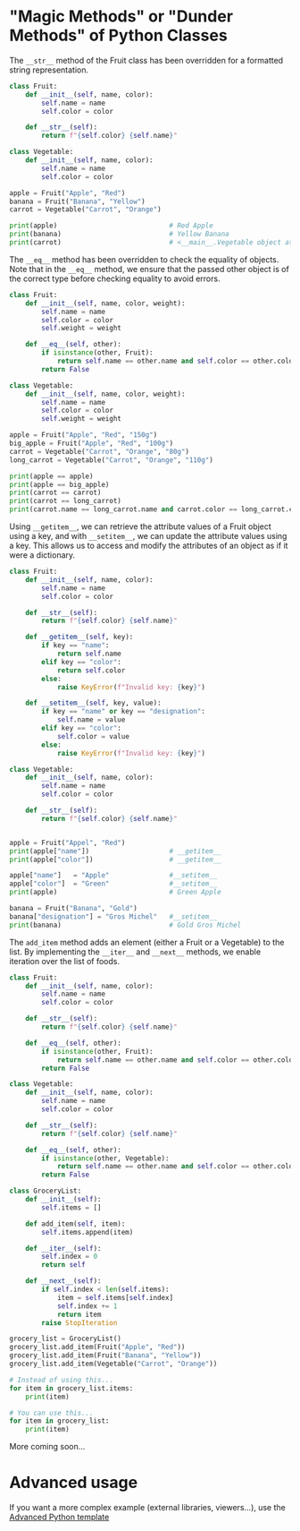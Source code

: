 # "Magic Methods" or "Dunder Methods" of Python Classes

The `__str__` method of the Fruit class has been overridden for a formatted string representation. 

```python runnable
class Fruit:
    def __init__(self, name, color):
        self.name = name
        self.color = color

    def __str__(self):
        return f"{self.color} {self.name}"

class Vegetable:
    def __init__(self, name, color):
        self.name = name
        self.color = color

apple = Fruit("Apple", "Red")
banana = Fruit("Banana", "Yellow")
carrot = Vegetable("Carrot", "Orange")

print(apple)                            # Red Apple
print(banana)                           # Yellow Banana
print(carrot)                           # <__main__.Vegetable object at 0x000000000000>
```
The `__eq__` method has been overridden to check the equality of objects. Note that in the `__eq__` method, we ensure that the passed other object is of the correct type before checking equality to avoid errors.

```python runnable
class Fruit:
    def __init__(self, name, color, weight):
        self.name = name
        self.color = color
        self.weight = weight

    def __eq__(self, other):
        if isinstance(other, Fruit):
            return self.name == other.name and self.color == other.color
        return False

class Vegetable:
    def __init__(self, name, color, weight):
        self.name = name
        self.color = color
        self.weight = weight

apple = Fruit("Apple", "Red", "150g")
big_apple = Fruit("Apple", "Red", "100g")
carrot = Vegetable("Carrot", "Orange", "80g")
long_carrot = Vegetable("Carrot", "Orange", "110g")

print(apple == apple)                                                           # True
print(apple == big_apple)                                                       # True
print(carrot == carrot)                                                         # True
print(carrot == long_carrot)                                                    # False
print(carrot.name == long_carrot.name and carrot.color == long_carrot.color)    # True

```
Using `__getitem__`, we can retrieve the attribute values of a Fruit object using a key, and with `__setitem__`, we can update the attribute values using a key. This allows us to access and modify the attributes of an object as if it were a dictionary.

```python runnable
class Fruit:
    def __init__(self, name, color):
        self.name = name
        self.color = color

    def __str__(self):
        return f"{self.color} {self.name}"

    def __getitem__(self, key):
        if key == "name":
            return self.name
        elif key == "color":
            return self.color
        else:
            raise KeyError(f"Invalid key: {key}")

    def __setitem__(self, key, value):
        if key == "name" or key == "designation":
            self.name = value
        elif key == "color":
            self.color = value
        else:
            raise KeyError(f"Invalid key: {key}")

class Vegetable:
    def __init__(self, name, color):
        self.name = name
        self.color = color

    def __str__(self):
        return f"{self.color} {self.name}"


apple = Fruit("Appel", "Red")
print(apple["name"])                    # __getitem__
print(apple["color"])                   # __getitem__

apple["name"]   = "Apple"               #__setitem__
apple["color"]  = "Green"               #__setitem__
print(apple)                            # Green Apple

banana = Fruit("Banana", "Gold")
banana["designation"] = "Gros Michel"   #__setitem__
print(banana)                           # Gold Gros Michel
```
The `add_item` method adds an element (either a Fruit or a Vegetable) to the list. By implementing the `__iter__` and `__next__` methods, we enable iteration over the list of foods.

```python runnable
class Fruit:
    def __init__(self, name, color):
        self.name = name
        self.color = color

    def __str__(self):
        return f"{self.color} {self.name}"

    def __eq__(self, other):
        if isinstance(other, Fruit):
            return self.name == other.name and self.color == other.color
        return False

class Vegetable:
    def __init__(self, name, color):
        self.name = name
        self.color = color

    def __str__(self):
        return f"{self.color} {self.name}"

    def __eq__(self, other):
        if isinstance(other, Vegetable):
            return self.name == other.name and self.color == other.color
        return False

class GroceryList:
    def __init__(self):
        self.items = []

    def add_item(self, item):
        self.items.append(item)

    def __iter__(self):
        self.index = 0
        return self

    def __next__(self):
        if self.index < len(self.items):
            item = self.items[self.index]
            self.index += 1
            return item
        raise StopIteration

grocery_list = GroceryList()
grocery_list.add_item(Fruit("Apple", "Red"))
grocery_list.add_item(Fruit("Banana", "Yellow"))
grocery_list.add_item(Vegetable("Carrot", "Orange"))

# Instead of using this...
for item in grocery_list.items:
    print(item)

# You can use this...
for item in grocery_list:
    print(item)
```
More coming soon...

# Advanced usage

If you want a more complex example (external libraries, viewers...), use the [Advanced Python template](https://tech.io/select-repo/429)
